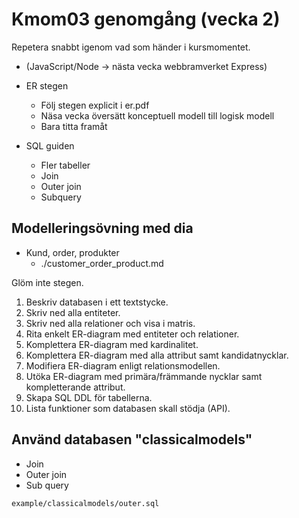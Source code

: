Kmom03 genomgång (vecka 2)
=========================

Repetera snabbt igenom vad som händer i kursmomentet.

* (JavaScript/Node -> nästa vecka webbramverket Express)

* ER stegen
    * Följ stegen explicit i er.pdf
    * Näsa vecka översätt konceptuell modell till logisk modell
    * Bara titta framåt

* SQL guiden
    * Fler tabeller
    * Join
    * Outer join
    * Subquery



Modelleringsövning med dia
-------------------------

* Kund, order, produkter
    * ./customer_order_product.md

Glöm inte stegen.

1. Beskriv databasen i ett textstycke.
2. Skriv ned alla entiteter.
3. Skriv ned alla relationer och visa i matris.
4. Rita enkelt ER-diagram med entiteter och relationer.
5. Komplettera ER-diagram med kardinalitet.
6. Komplettera ER-diagram med alla attribut samt kandidatnycklar.
7. Modifiera ER-diagram enligt relationsmodellen.
8. Utöka ER-diagram med primära/främmande nycklar samt kompletterande attribut.
9. Skapa SQL DDL för tabellerna.
10. Lista funktioner som databasen skall stödja (API).



Använd databasen "classicalmodels"
-------------------------

* Join
* Outer join
* Sub query

`example/classicalmodels/outer.sql`
